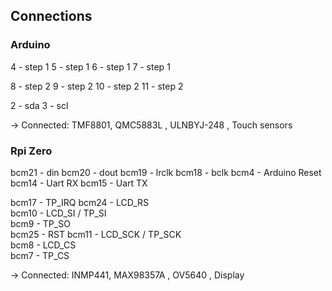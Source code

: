 ## Connections

### Arduino
4 - step 1
5 - step 1
6 - step 1
7 - step 1

8 - step 2
9 - step 2
10 - step 2
11 - step 2

2 - sda
3 - scl

->  Connected: TMF8801, QMC5883L , ULNBYJ-248 ,  Touch sensors 

### Rpi Zero

bcm21 - din
bcm20 - dout
bcm19 - lrclk
bcm18 - bclk
bcm4 - Arduino Reset
bcm14 - Uart RX
bcm15 - Uart TX


bcm17 - TP_IRQ
bcm24 - LCD_RS	
bcm10 - LCD_SI / TP_SI	
bcm9 - TP_SO	
bcm25 - RST	
bcm11 - LCD_SCK / TP_SCK	
bcm8 - LCD_CS	
bcm7 - TP_CS	

-> Connected: INMP441, MAX98357A , OV5640 , Display


